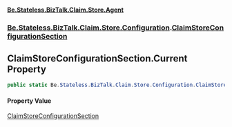 #### [Be.Stateless.BizTalk.Claim.Store.Agent](README.md 'README')
### [Be.Stateless.BizTalk.Claim.Store.Configuration](Be.Stateless.BizTalk.Claim.Store.Configuration.md 'Be.Stateless.BizTalk.Claim.Store.Configuration').[ClaimStoreConfigurationSection](ClaimStoreConfigurationSection.md 'Be.Stateless.BizTalk.Claim.Store.Configuration.ClaimStoreConfigurationSection')

## ClaimStoreConfigurationSection.Current Property

```csharp
public static Be.Stateless.BizTalk.Claim.Store.Configuration.ClaimStoreConfigurationSection Current { get; }
```

#### Property Value
[ClaimStoreConfigurationSection](ClaimStoreConfigurationSection.md 'Be.Stateless.BizTalk.Claim.Store.Configuration.ClaimStoreConfigurationSection')